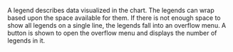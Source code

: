 A legend describes data visualized in the chart. The legends can wrap based upon the space available for them. If there is not enough space to show all legends on a single line, the legends fall into an overflow menu. A button is shown to open the overflow menu and displays the number of legends in it.
